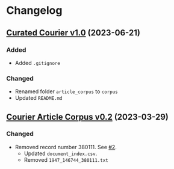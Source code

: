 # Changelog

## [Curated Courier v1.0](https://github.com/inidun/curated_courier/releases/tag/0.3) (2023-06-21)

### Added

- Added `.gitignore`

### Changed

- Renamed folder `article_corpus` to `corpus`
- Updated `README.md`

## [Courier Article Corpus v0.2]((https://github.com/inidun/curated_courier/releases/tag/0.3)) (2023-03-29)

### Changed

- Removed record number 380111. See [#2](https://github.com/inidun/curated_courier/issues/2).
  - Updated `document_index.csv`. 
  - Removed `1947_146744_380111.txt`